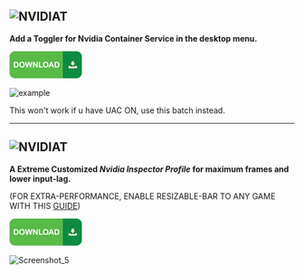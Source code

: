 ![NVIDIAT](https://github.com/gzmatte/NVIDIA/assets/117684932/9f3d8ae3-182d-4c24-ba64-1fbcb163ab30)
-----------------
**Add a Toggler for Nvidia Container Service in the desktop menu.**

[<img src="https://github.com/gzmatte/trash/blob/main/48wx.png">](https://github.com/gzmatte/Nvidia/releases/download/NvContainer/NvContainer.bat)

![example](https://github.com/gzmatte/NvidiaTweaks/assets/117684932/17595d45-d39c-431a-b214-b6588442de19)

This won't work if u have UAC ON, use this batch instead.

-----
![NVIDIAT](https://github.com/gzmatte/NVIDIA/assets/117684932/9f3d8ae3-182d-4c24-ba64-1fbcb163ab30)
-----------------
**A Extreme Customized _Nvidia Inspector Profile_ for maximum frames and lower input-lag.**

(FOR EXTRA-PERFORMANCE, ENABLE RESIZABLE-BAR TO ANY GAME WITH THIS [GUIDE](https://www.youtube.com/watch?v=1zYjoLbrDF4))

[<img src="https://github.com/gzmatte/trash/blob/main/48wx.png">](https://github.com/gzmatte/NVIDIA/releases/download/NvProfile/gzmatte-NIP.zip)

![Screenshot_5](https://github.com/gzmatte/NVIDIA/assets/117684932/569555c9-0a0d-4cc9-a871-42e1df798c7e)
